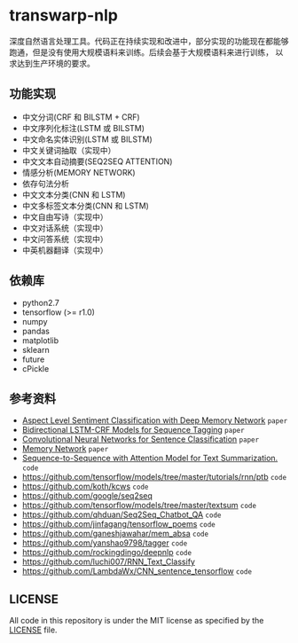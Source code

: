 # transwarp-nlp

深度自然语言处理工具。代码正在持续实现和改进中，部分实现的功能现在都能够跑通，但是没有使用大规模语料来训练。后续会基于大规模语料来进行训练，
以求达到生产环境的要求。

## 功能实现

- 中文分词(CRF 和 BILSTM + CRF)
- 中文序列化标注(LSTM 或 BILSTM)
- 中文命名实体识别(LSTM 或 BILSTM)
- 中文关键词抽取（实现中）
- 中文文本自动摘要(SEQ2SEQ ATTENTION)
- 情感分析(MEMORY NETWORK)
- 依存句法分析
- 中文文本分类(CNN 和 LSTM)
- 中文多标签文本分类(CNN 和 LSTM)
- 中文自由写诗（实现中）
- 中文对话系统（实现中）
- 中文问答系统（实现中）
- 中英机器翻译（实现中）

## 依赖库

* python2.7
* tensorflow (>= r1.0)
* numpy
* pandas
* matplotlib
* sklearn
* future
* cPickle

## 参考资料

* [Aspect Level Sentiment Classification with Deep Memory Network](https://arxiv.org/abs/1605.08900) `paper`
* [Bidirectional LSTM-CRF Models for Sequence Tagging](https://arxiv.org/abs/1508.01991) `paper`
* [Convolutional Neural Networks for Sentence Classification](https://arxiv.org/abs/1408.5882) `paper`
* [Memory Network](https://arxiv.org/pdf/1410.3916.pdf) `paper`
* [Sequence-to-Sequence with Attention Model for Text Summarization.](https://github.com/tensorflow/models/tree/master/textsum) `code`
* https://github.com/tensorflow/models/tree/master/tutorials/rnn/ptb  `code`
* https://github.com/koth/kcws `code`
* https://github.com/google/seq2seq
* https://github.com/tensorflow/models/tree/master/textsum `code`
* https://github.com/qhduan/Seq2Seq_Chatbot_QA `code`
* https://github.com/jinfagang/tensorflow_poems `code`
* https://github.com/ganeshjawahar/mem_absa `code`
* https://github.com/yanshao9798/tagger `code`
* https://github.com/rockingdingo/deepnlp `code`
* https://github.com/luchi007/RNN_Text_Classify
* https://github.com/LambdaWx/CNN_sentence_tensorflow `code`

## LICENSE

All code in this repository is under the MIT license as specified by the [LICENSE](LICENSE) file.
